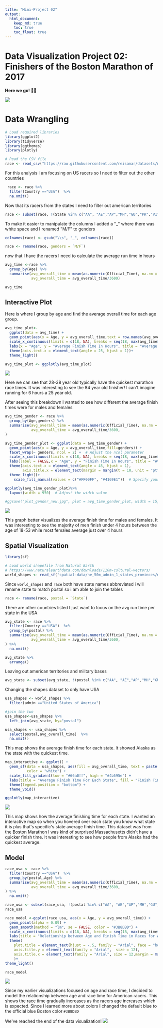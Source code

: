```yaml
---
title: "Mini-Project 02"
output: 
  html_document:
    keep_md: true
    toc: true
    toc_float: true
---
```


# Data Visualization Project 02: Finishers of the Boston Marathon of 2017

**Here we go!** 🏃💨

![](images/race.gif)

# Data Wrangling

``` r
# Load required libraries
library(ggplot2)
library(tidyverse)
library(ggthemes)
library(plotly)
```

``` r
# Read the CSV file
race <- read_csv("https://raw.githubusercontent.com/reisanar/datasets/master/marathon_results_2017.csv")
```


For this analysis I am focusing on US racers so I need to filter out the other countries
``` r
 race <- race %>% 
  filter(Country =="USA")  %>% 
  na.omit()
```

Now that its racers from the states I need to filter out american territories 
``` r
race <- subset(race, !(State %in% c("AA", "AE","AP","MH","GU","PR","VI","DC")))
```

To make it easier to manipulate the columns I added a "_" where there was white space and I renamed "M/F" to genders
``` r
colnames(race) <- gsub("\\s", "_", colnames(race))
```

``` r
race <- rename(race, genders = `M/F`)
```

now that I have the racers I need to calculate the average run time in hours 
``` r
avg_time <-race %>% 
  group_by(Age) %>% 
  summarise(avg_overall_time = mean(as.numeric(Official_Time), na.rm = TRUE),
            avg_overall_time = avg_overall_time/3600) 

avg_time
```



## Interactive Plot

Here is where I group by age and find the average overall time for each age group.

``` r
avg_time_plot<-
  ggplot(data = avg_time) +
  geom_point(aes(x = Age, y = avg_overall_time,text = row.names(avg_overall_time))) +
  scale_x_continuous(limits = c(18, NA), breaks = seq(18, max(avg_time$Age), by = 5)) +
  labs(x = "Age", y = "Average Finish Time In Hours", title = "Average Finish Time Per Age Group For Runners In USA")+  
  theme(axis.text.x = element_text(angle = 25, hjust = 1))+
  theme_light()
```

``` r
avg_time_plot <- ggplotly(avg_time_plot)
```

![](../figures/final.jpg)

Here we can see that 28-38 year old typically have the quickest marathon race times. It was interesting to see the 84 year old finisher! I can't imagine running for 6 hours a 25 year old.

After seeing this breakdown I wanted to see how different the average finish times were for males and females

``` r
avg_time_gender <- race %>% 
  group_by(Age,genders) %>% 
  summarise(avg_overall_time = mean(as.numeric(Official_Time), na.rm = TRUE),
            avg_overall_time = avg_overall_time/3600,
)
```

``` r
avg_time_gender_plot <- ggplot(data = avg_time_gender) +
  geom_point(aes(x = Age, y = avg_overall_time,fill=genders)) +
  facet_wrap(~ genders, ncol = 2) +  # Adjust the ncol parameter
  scale_x_continuous(limits = c(18, NA), breaks = seq(18, max(avg_time$Age), by = 5)) +
  labs(label = FALSE,x = "Age", y = "Finish Time In Hours", title = "Average Finish Time For Female and Male Runners In USA") +
  theme(axis.text.x = element_text(angle = 45, hjust = 1), 
        axis.title.x = element_text(margin = margin(t = 10, unit = "pt")),legend.position = "none")+
  theme_light()+
    scale_fill_manual(values = c("#FF00FF", "#4169E1"))  # Specify your desired fill colors
```

``` r
ggplotly(avg_time_gender_plot)%>%
  layout(width = 950)  # Adjust the width value
```

``` r
#ggsave("plot_gender_new.jpg", plot = avg_time_gender_plot, width = 15, height = 8, dpi = 300, type = "cairo")
```

![](../figures/plot_gender_new.jpg)

This graph better visualizes the average finish time for males and females. It was interesting to see the majority of men finish under 4 hours between the age of 18-53 while most females average just over 4 hours

## Spatial Visualization

``` r
library(sf)
```

``` r
# Load world shapefile from Natural Earth
# https://www.naturalearthdata.com/downloads/110m-cultural-vectors/
world_shapes <- read_sf("spatial-data/ne_50m_admin_1_states_provinces/ne_50m_admin_1_states_provinces.shp")
```

Since `world_shapes` and `race` both have state names abbreviated i will rename state to match postal so i am able to join the tables

``` r
race <- rename(race, postal = `State`)
```

There are other countries listed I just want to focus on the avg run time per state in the USA

``` r
avg_state <- race %>% 
  filter(Country =="USA")  %>% 
  group_by(postal) %>% 
  summarise(avg_overall_time = mean(as.numeric(Official_Time), na.rm = TRUE),
            avg_overall_time = avg_overall_time/3600,
) %>% 
  na.omit()
```

``` r
avg_state %>% 
  arrange()
```

Leaving out american territories and military bases

``` r
avg_state <- subset(avg_state, !(postal %in% c("AA", "AE","AP","MH","GU","PR","VI","DC","AK")))
```

Changing the shapes dataset to only have USA

``` r
usa_shapes <- world_shapes %>% 
  filter(admin =="United States of America")
```

``` r
#join the two 
usa_shapes<-usa_shapes %>% 
  left_join(avg_state, by="postal")
```

``` r
usa_shapes <- usa_shapes %>% 
  select(postal,avg_overall_time)  %>% 
  na.omit()
```

This map shows the average finish time for each state. It showed Alaska as the state with the quickest time.

``` r
map_interactive <- ggplot() +
  geom_sf(data = usa_shapes, aes(fill = avg_overall_time, text = paste("State: ", postal)),
          color = "white") +
  scale_fill_gradient(low = "#66a0ff", high = "#4b595e") +
  labs(title = "Average Finish Time For Each State", fill = "Finish Time In Hours", caption = "Finishers of the Boston Marathon of 2017") +
  theme(legend.position = "bottom") +
  theme_void() 
```

``` r
ggplotly(map_interactive)
```


![](../figures/map.jpg)

This map shows how the average finishing time for each state. I wanted an interactive map so when you hovered over each state you know what state it is plus that's specific's state average finish time. This dataset was from the Boston Marathon I was kind of surprised Massachusetts didn't have a quicker finish time. It was interesting to see how people from Alaska had the quickest average.

## Model 

``` r
race_usa <- race %>% 
  filter(Country =="USA")  %>% 
  group_by(postal,Age) %>% 
  summarise(avg_overall_time = mean(as.numeric(Official_Time), na.rm = TRUE),
            avg_overall_time = avg_overall_time/3600,
) %>% 
  na.omit()
```

``` r
race_usa <- subset(race_usa, !(postal %in% c("AA", "AE","AP","MH","GU","PR","VI","DC")))
race_usa
```

``` r
race_model <-ggplot(race_usa, aes(x = Age, y = avg_overall_time)) +
  geom_point(alpha = 0.09) +
  geom_smooth(method = "lm", se = FALSE, color = "#3B8DBD") +
  scale_x_continuous(limits = c(18, NA), breaks = seq(18, max(avg_time$Age), by = 5)) +
  labs(title = "Relationship between Age and Finish Time in Races for American Athleats", y = "Finish Time in Hours", caption = "Finishers of the Boston Marathon of 2017") +
  theme(
    plot.title = element_text(hjust = -.5, family = "Arial", face = "bold", size = 12),
    axis.title.y = element_text(family = "Arial",  size = 12),
    axis.title.x = element_text(family = "Arial", size = 12,margin = margin(t = 10, unit = "pt"))
    )+
theme_light()
```

``` r
race_model
```

![](colorado_project_02_files/figure-html/unnamed-chunk-32-1.png)

Since my earlier visualizations focused on age and race time, I decided to model the relationship between age and race time for American racers. This shows the race time gradually increases as the racers age increases which is expected. Since I learned more about colors I changed the default blue to the official blue Boston color `#3B8DBD`



We've reached the end of the data visualization! 
![](images/finishline.gif)
